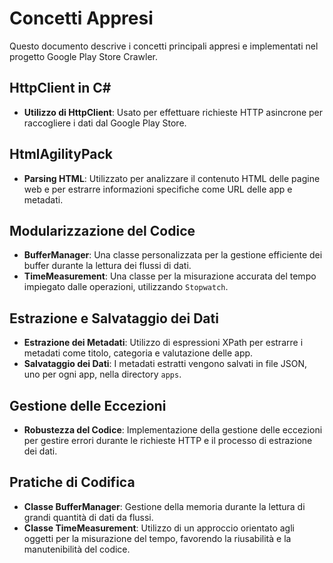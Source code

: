 # Concetti Appresi

Questo documento descrive i concetti principali appresi e implementati nel progetto Google Play Store Crawler.

## HttpClient in C#
- **Utilizzo di HttpClient**: Usato per effettuare richieste HTTP asincrone per raccogliere i dati dal Google Play Store.

## HtmlAgilityPack
- **Parsing HTML**: Utilizzato per analizzare il contenuto HTML delle pagine web e per estrarre informazioni specifiche come URL delle app e metadati.

## Modularizzazione del Codice
- **BufferManager**: Una classe personalizzata per la gestione efficiente dei buffer durante la lettura dei flussi di dati.
- **TimeMeasurement**: Una classe per la misurazione accurata del tempo impiegato dalle operazioni, utilizzando `Stopwatch`.

## Estrazione e Salvataggio dei Dati
- **Estrazione dei Metadati**: Utilizzo di espressioni XPath per estrarre i metadati come titolo, categoria e valutazione delle app.
- **Salvataggio dei Dati**: I metadati estratti vengono salvati in file JSON, uno per ogni app, nella directory `apps`.

## Gestione delle Eccezioni
- **Robustezza del Codice**: Implementazione della gestione delle eccezioni per gestire errori durante le richieste HTTP e il processo di estrazione dei dati.

## Pratiche di Codifica
- **Classe BufferManager**: Gestione della memoria durante la lettura di grandi quantità di dati da flussi.
- **Classe TimeMeasurement**: Utilizzo di un approccio orientato agli oggetti per la misurazione del tempo, favorendo la riusabilità e la manutenibilità del codice.
